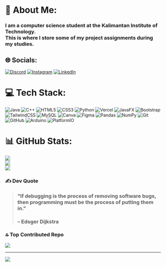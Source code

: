 # 💫 About Me:
### I am a computer science student at the Kalimantan Institute of Technology.<br>This is where I store some of my project assignments during my studies.


## 🌐 Socials:
[![Discord](https://img.shields.io/badge/Discord-%237289DA.svg?logo=discord&logoColor=white)](https://discord.gg/1126474885233913898) [![Instagram](https://img.shields.io/badge/Instagram-%23E4405F.svg?logo=Instagram&logoColor=white)](https://instagram.com/https://www.instagram.com/ners_22/) [![LinkedIn](https://img.shields.io/badge/LinkedIn-%230077B5.svg?logo=linkedin&logoColor=white)](https://linkedin.com/in/https://www.linkedin.com/in/noesipayung/) 

# 💻 Tech Stack:
![Java](https://img.shields.io/badge/java-%23ED8B00.svg?style=for-the-badge&logo=openjdk&logoColor=white) ![C++](https://img.shields.io/badge/c++-%2300599C.svg?style=for-the-badge&logo=c%2B%2B&logoColor=white) ![HTML5](https://img.shields.io/badge/html5-%23E34F26.svg?style=for-the-badge&logo=html5&logoColor=white) ![CSS3](https://img.shields.io/badge/css3-%231572B6.svg?style=for-the-badge&logo=css3&logoColor=white) ![Python](https://img.shields.io/badge/python-3670A0?style=for-the-badge&logo=python&logoColor=ffdd54) ![Vercel](https://img.shields.io/badge/vercel-%23000000.svg?style=for-the-badge&logo=vercel&logoColor=white) ![JavaFX](https://img.shields.io/badge/javafx-%23FF0000.svg?style=for-the-badge&logo=javafx&logoColor=white) ![Bootstrap](https://img.shields.io/badge/bootstrap-%238511FA.svg?style=for-the-badge&logo=bootstrap&logoColor=white) ![TailwindCSS](https://img.shields.io/badge/tailwindcss-%2338B2AC.svg?style=for-the-badge&logo=tailwind-css&logoColor=white) ![MySQL](https://img.shields.io/badge/mysql-4479A1.svg?style=for-the-badge&logo=mysql&logoColor=white) ![Canva](https://img.shields.io/badge/Canva-%2300C4CC.svg?style=for-the-badge&logo=Canva&logoColor=white) ![Figma](https://img.shields.io/badge/figma-%23F24E1E.svg?style=for-the-badge&logo=figma&logoColor=white) ![Pandas](https://img.shields.io/badge/pandas-%23150458.svg?style=for-the-badge&logo=pandas&logoColor=white) ![NumPy](https://img.shields.io/badge/numpy-%23013243.svg?style=for-the-badge&logo=numpy&logoColor=white) ![Git](https://img.shields.io/badge/git-%23F05033.svg?style=for-the-badge&logo=git&logoColor=white) ![GitHub](https://img.shields.io/badge/github-%23121011.svg?style=for-the-badge&logo=github&logoColor=white) ![Arduino](https://img.shields.io/badge/-Arduino-00979D?style=for-the-badge&logo=Arduino&logoColor=white) ![PlatformIO](https://img.shields.io/badge/PlatformIO-%23222.svg?style=for-the-badge&logo=platformio&logoColor=%23f5822a)
# 📊 GitHub Stats:
![](https://github-readme-stats.vercel.app/api?username=NoelSip&theme=blue_navy&hide_border=false&include_all_commits=true&count_private=false)<br/>
![](https://github-readme-streak-stats.herokuapp.com/?user=NoelSip&theme=blue_navy&hide_border=false)<br/>
![](https://github-readme-stats.vercel.app/api/top-langs/?username=NoelSip&theme=blue_navy&hide_border=false&include_all_commits=true&count_private=false&layout=compact)

### ✍️ Dev Quote
> ### "If debugging is the process of removing software bugs, then programming must be the process of putting them in."
> ### – Edsger Dijkstra

### 🔝 Top Contributed Repo
![](https://github-contributor-stats.vercel.app/api?username=NoelSip&limit=5&theme=dark&combine_all_yearly_contributions=true)

---
[![](https://visitcount.itsvg.in/api?id=NoelSip&icon=0&color=0)](https://visitcount.itsvg.in)

<!-- Proudly created with GPRM ( https://gprm.itsvg.in ) -->
